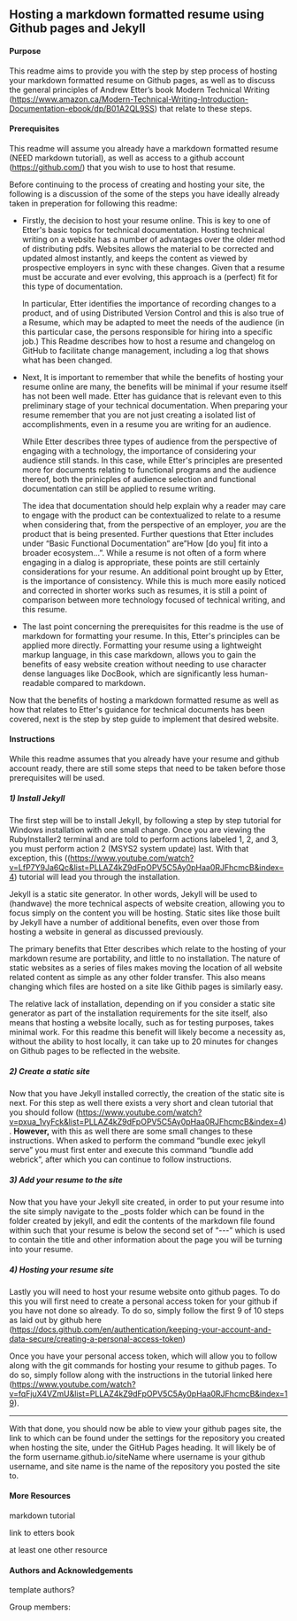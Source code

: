 ## Hosting a markdown formatted resume using Github pages and Jekyll



#### Purpose

This readme aims to provide you with the step by step process of hosting your markdown formatted resume on Github pages, as well as to discuss the general principles of Andrew Etter’s book Modern Technical Writing (https://www.amazon.ca/Modern-Technical-Writing-Introduction-Documentation-ebook/dp/B01A2QL9SS) that relate to these steps.





#### Prerequisites

This readme will assume you already have a markdown formatted resume (NEED markdown tutorial), as well as access to a github account (https://github.com/) that you wish to use to host that resume.



Before continuing to the process of creating and hosting your site, the following is a discussion of the some of the steps you have ideally already taken in preperation for following this readme:



* Firstly, the decision to host your resume online. This is key to one of Etter's basic topics for technical documentation. Hosting technical writing on a website has a number of advantages over the older method of distributing pdfs. Websites allows the material to be corrected and updated almost instantly, and keeps the content as viewed by prospective employers in sync with these changes.  Given that a resume must be accurate and ever evolving, this approach is a (perfect) fit for this type of documentation.

  In particular, Etter identifies the importance of recording changes to a product, and of using Distributed Version Control and this is also true of a Resume, which may be adapted to meet the needs of the audience (in this particular case, the persons responsible for hiring into a specific job.)  This Readme describes how to host a resume and changelog on GitHub to facilitate change management, including a log that shows what has been changed.



* Next, It is important to remember that while the benefits of hosting your resume online are many, the benefits will be minimal if your resume itself has not been well made. Etter has guidance that is relevant even to this preliminary stage of your technical documentation. When preparing your resume remember that you are not just creating a isolated list of accomplishments, even in a resume you are writing for an audience.

  While Etter describes three types of audience from the perspective of engaging with a technology, the importance of considering your audience still stands. In this case, while Etter's principles are presented more for documents relating to functional programs and the audience thereof, both the prinicples of audience selection and functional documentation can still be applied to resume writing.

  The idea that documentation should help explain why a reader may care to engage with the product can be contextualized to relate to a resume when considering that, from the perspective of an employer, *you* are the product that is being presented. Further questions that Etter includes under “Basic Functional Documentation” are”How [do you] fit into a broader ecosystem...”. While a resume is not often of a form where engaging in a dialog is appropriate, these points are still certainly considerations for your resume. An additional point brought up by Etter, is the importance of consistency. While this is much more easily noticed and corrected in shorter works such as resumes, it is still a point of comparison between more technology focused of technical writing, and this resume.



* The last point concerning the prerequisites for this readme is the use of markdown for formatting your resume. In this, Etter's principles can be applied more directly. Formatting your resume using a lightweight markup language, in this case markdown, allows you to gain the benefits of easy website creation without needing to use character dense languages like DocBook, which are significantly less human-readable compared to markdown.



Now that the benefits of hosting a markdown formatted resume as well as how that relates to Etter's guidance for technical documents has been covered, next is the step by step guide to implement that desired website.





#### Instructions

While this readme assumes that you already have your resume and github account ready, there are still some steps that need to be taken before those prerequisites will be used.



##### 1) Install Jekyll

The first step will be to install Jekyll, by following a step by step tutorial for Windows installation with one small change. Once you are viewing the RubyInstaller2 terminal and are told to perform actions labeled 1, 2, and 3, you must perform action 2 (MSYS2 system update) last. With that exception, this ((https://www.youtube.com/watch?v=LfP7Y9Ja6Qc&list=PLLAZ4kZ9dFpOPV5C5Ay0pHaa0RJFhcmcB&index=4) tutorial will lead you through the installation.



Jekyll is a static site generator. In other words, Jekyll will be used to (handwave) the more technical aspects of website creation, allowing you to focus simply on the content you will be hosting. Static sites like those built by Jekyll have a number of additional benefits, even over those from hosting a website in general as discussed previously.



The primary benefits that Etter describes which relate to the hosting of your markdown resume are portability, and little to no installation. The nature of static websites as a series of files makes moving the location of all website related content as simple as any other folder transfer. This also means changing which files are hosted on a site like Githib pages is similarly easy.



The relative lack of installation, depending on if you consider a static site generator as part of the installation requirements for the site itself, also means that hosting a website locally, such as for testing purposes, takes minimal work. For this readme this benefit will likely become a necessity as, without the ability to host locally, it can take up to 20 minutes for changes on Github pages to be reflected in the website.





##### 2) Create a static site

Now that you have Jekyll installed correctly, the creation of the static site is next. For this step as well there exists a very short and clean tutorial that you should follow (https://www.youtube.com/watch?v=pxua_1vyFck&list=PLLAZ4kZ9dFpOPV5C5Ay0pHaa0RJFhcmcB&index=4). **However,** with this as well there are some small changes to these instructions. When asked to perform the command “bundle exec jekyll serve” you must first enter and execute this command “bundle add webrick”, after which you can continue to follow instructions.





##### 3) Add your resume to the site 

Now that you have your Jekyll site created, in order to put your resume into the site simply navigate to the _posts folder which can be found in the folder created by jekyll, and edit the contents of the markdown file found within such that your resume is below the second set of “---” which is used to contain the title and other information about the page you will be turning into your resume.





##### 4) Hosting your resume site

Lastly you will need to host your resume website onto github pages. To do this you will first need to create a personal access token for your github if you have not done so already. To do so, simply follow the first 9 of 10 steps as laid out by github here (https://docs.github.com/en/authentication/keeping-your-account-and-data-secure/creating-a-personal-access-token)

Once you have your personal access token, which will allow you to follow along with the git commands for hosting your resume to github pages. To do so, simply follow along with the instructions in the tutorial linked here (https://www.youtube.com/watch?v=fqFjuX4VZmU&list=PLLAZ4kZ9dFpOPV5C5Ay0pHaa0RJFhcmcB&index=19).

---

With that done, you should now be able to view your github pages site, the link to which can be found under the settings for the repository you created when hosting the site, under the GitHub Pages heading. It will likely be of the form username.github.io/siteName where username is your github username, and site name is the name of the repository you posted the site to.





#### More Resources

markdown tutorial

link to etters book

at least one other resource





#### Authors and Acknowledgements

template authors?

Group members: 